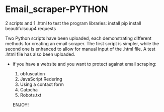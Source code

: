 # Email_scraper-PYTHON
2 scripts and 1 .html to test the program
libraries: install pip install beautifulsoup4 requests

Two Python scripts have been uploaded, each demonstrating different methods for creating an email scraper. The first script is simpler, while the second one is enhanced to allow for manual input of the .html file. A test .html file has also been uploaded.

* if you have a website and you want to protect against email scraping:
  1. obfuscation
  2. JavaScript Redering
  3. Using a contact form
  4. Catpcha
  5. Robots.txt
 
  ENJOY!
